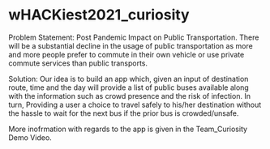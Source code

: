 # wHACKiest2021_curiosity


Problem Statement: Post Pandemic Impact on Public Transportation.
There will be a substantial decline in the usage of public transportation
as more and more people prefer to commute in their own vehicle or use
private commute services than public transports.

Solution:
Our idea is to build an app which, given an input of destination route, time 
and the day will provide a list of public buses available along with the 
information such as crowd presence and the risk of infection. In turn,
Providing a user a choice to travel safely to his/her destination without
the hassle to wait for the next bus if the prior bus is crowded/unsafe.

More inofrmation with regards to the app is given in the Team_Curiosity Demo Video.

